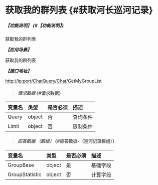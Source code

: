 # 获取我的群列表 {#获取河长巡河记录}

##### _【功能说明】_ {#【功能说明】}

获取我的群列表

_**【应用场景】**_

获取我的群列表

_**【接口地址】**_

[http://ip:port/ChatQuery/Chat/G](http://ip:port/HMQuery/PatrolRiver/GetPatrolRivers)etMyGroupList

> #### _请求数据_ {#请求数据}

| 变量名 | 类型 | 是否必须 | 描述 |
| :--- | :--- | :--- | :--- |
| Query | object | 否 | 查询条件 |
| Limit | object | 否 | 限制条件 |

> #### _应答数据 （数组）_ {#应答数据-（巡河记录数组）}

| 变量名 | 类型 | 是否必须 | 描述 |
| :--- | :--- | :--- | :--- |
| GroupBase | object | 是 | 基础字段 |
| GroupStatistic | object | 否 | 计算字段 |



